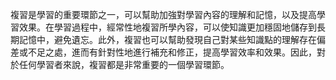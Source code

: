 複習是學習的重要環節之一，可以幫助加強對學習內容的理解和記憶，以及提高學習效果。在學習過程中，經常性地複習所學內容，可以使知識更加穩固地儲存到長期記憶中，避免遺忘。此外，複習也可以幫助發現自己對某些知識點的理解存在偏差或不足之處，進而有針對性地進行補充和修正，提高學習效率和效果。因此，對於任何學習者來說，複習都是非常重要的一個學習環節。